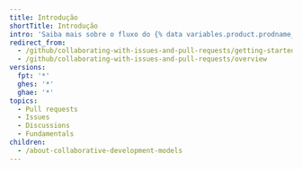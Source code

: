 ```yaml
---
title: Introdução
shortTitle: Introdução
intro: 'Saiba mais sobre o fluxo do {% data variables.product.prodname_dotcom %} e diferentes maneiras de colaborar e discutir seus projetos.'
redirect_from:
  - /github/collaborating-with-issues-and-pull-requests/getting-started/
  - /github/collaborating-with-issues-and-pull-requests/overview
versions:
  fpt: '*'
  ghes: '*'
  ghae: '*'
topics:
  - Pull requests
  - Issues
  - Discussions
  - Fundamentals
children:
  - /about-collaborative-development-models
---
```


